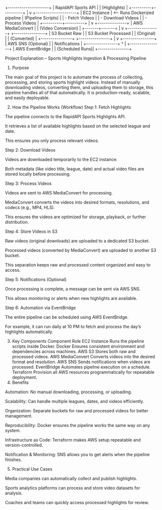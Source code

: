 +---------------------+
| RapidAPI Sports API |
|  (Highlights)       |
+----------+----------+
           |
           v
+---------------------+
| EC2 Instance        |  <-- Runs Dockerized pipeline
| (Pipeline Scripts)  |
|  - Fetch Videos     |
|  - Download Videos  |
|  - Process Videos   |
+----------+----------+
           |
           v
   +---------------+
   | AWS MediaConvert |
   | (Video Conversion) |
   +-------+-------+
           |
           v
+----------------+          +----------------+
| S3 Bucket Raw  |          | S3 Bucket Processed |
| (Original)     |          | (Converted)         |
+----------------+          +----------------+
           |
           v
   +----------------+
   | AWS SNS (Optional) |
   | Notifications     |
   +----------------+
           ^
           |
   +----------------+
   | AWS EventBridge |
   | (Scheduled Runs)|
   +----------------+




Project Explanation – Sports Highlights Ingestion & Processing Pipeline

1. Purpose

The main goal of this project is to automate the process of collecting, processing, and storing sports highlight videos. Instead of manually downloading videos, converting them, and uploading them to storage, this pipeline handles all of that automatically. It is production-ready, scalable, and easily deployable.

2. How the Pipeline Works (Workflow)
Step 1: Fetch Highlights

The pipeline connects to the RapidAPI Sports Highlights API.

It retrieves a list of available highlights based on the selected league and date.

This ensures you only process relevant videos.

Step 2: Download Videos

Videos are downloaded temporarily to the EC2 instance.

Both metadata (like video title, league, date) and actual video files are stored locally before processing.

Step 3: Process Videos

Videos are sent to AWS MediaConvert for processing.

MediaConvert converts the videos into desired formats, resolutions, and codecs (e.g., MP4, HLS).

This ensures the videos are optimized for storage, playback, or further distribution.

Step 4: Store Videos in S3

Raw videos (original downloads) are uploaded to a dedicated S3 bucket.

Processed videos (converted by MediaConvert) are uploaded to another S3 bucket.

This separation keeps raw and processed content organized and easy to access.

Step 5: Notifications (Optional)

Once processing is complete, a message can be sent via AWS SNS.

This allows monitoring or alerts when new highlights are available.

Step 6: Automation via EventBridge

The entire pipeline can be scheduled using AWS EventBridge.

For example, it can run daily at 10 PM to fetch and process the day’s highlights automatically.

3. Key Components
Component	Role
EC2 Instance	Runs the pipeline scripts inside Docker.
Docker	Ensures consistent environment and dependencies across machines.
AWS S3	Stores both raw and processed videos.
AWS MediaConvert	Converts videos into the desired format and resolution.
AWS SNS	Sends notifications when videos are processed.
EventBridge	Automates pipeline execution on a schedule.
Terraform	Provision all AWS resources programmatically for repeatable deployment.
4. Benefits

Automation: No manual downloading, processing, or uploading.

Scalability: Can handle multiple leagues, dates, and videos efficiently.

Organization: Separate buckets for raw and processed videos for better management.

Reproducibility: Docker ensures the pipeline works the same way on any system.

Infrastructure as Code: Terraform makes AWS setup repeatable and version-controlled.

Notification & Monitoring: SNS allows you to get alerts when the pipeline finishes.

5. Practical Use Cases

Media companies can automatically collect and publish highlights.

Sports analytics platforms can process and store video datasets for analysis.

Coaches and teams can quickly access processed highlights for review.
